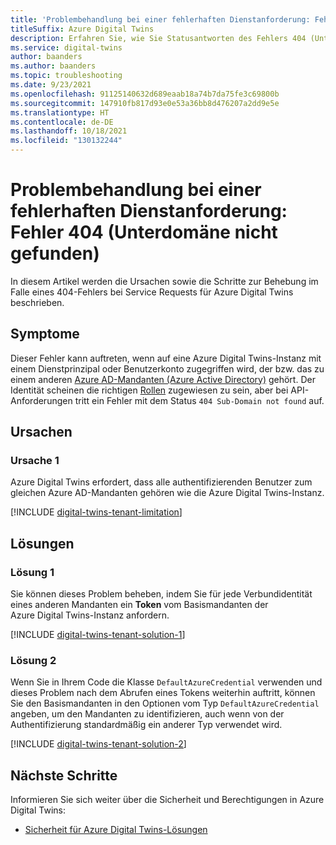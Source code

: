 ```yaml
---
title: 'Problembehandlung bei einer fehlerhaften Dienstanforderung: Fehler 404 (Unterdomäne nicht gefunden)'
titleSuffix: Azure Digital Twins
description: Erfahren Sie, wie Sie Statusantworten des Fehlers 404 (Unterdomäne nicht gefunden) aus Azure Digital Twins diagnostizieren und beheben.
ms.service: digital-twins
author: baanders
ms.author: baanders
ms.topic: troubleshooting
ms.date: 9/23/2021
ms.openlocfilehash: 91125140632d689eaab18a74b7da75fe3c69800b
ms.sourcegitcommit: 147910fb817d93e0e53a36bb8d476207a2dd9e5e
ms.translationtype: HT
ms.contentlocale: de-DE
ms.lasthandoff: 10/18/2021
ms.locfileid: "130132244"
---
```

# <a name="troubleshooting-failed-service-request-error-404-sub-domain-not-found"></a>Problembehandlung bei einer fehlerhaften Dienstanforderung: Fehler 404 (Unterdomäne nicht gefunden)

In diesem Artikel werden die Ursachen sowie die Schritte zur Behebung im Falle eines 404-Fehlers bei Service Requests für Azure Digital Twins beschrieben. 

## <a name="symptoms"></a>Symptome

Dieser Fehler kann auftreten, wenn auf eine Azure Digital Twins-Instanz mit einem Dienstprinzipal oder Benutzerkonto zugegriffen wird, der bzw. das zu einem anderen [Azure AD-Mandanten (Azure Active Directory)](../active-directory/develop/quickstart-create-new-tenant.md) gehört. Der Identität scheinen die richtigen [Rollen](concepts-security.md) zugewiesen zu sein, aber bei API-Anforderungen tritt ein Fehler mit dem Status `404 Sub-Domain not found` auf.

## <a name="causes"></a>Ursachen

### <a name="cause-1"></a>Ursache 1

Azure Digital Twins erfordert, dass alle authentifizierenden Benutzer zum gleichen Azure AD-Mandanten gehören wie die Azure Digital Twins-Instanz.

[!INCLUDE [digital-twins-tenant-limitation](../../includes/digital-twins-tenant-limitation.md)]

## <a name="solutions"></a>Lösungen

### <a name="solution-1"></a>Lösung 1

Sie können dieses Problem beheben, indem Sie für jede Verbundidentität eines anderen Mandanten ein **Token** vom Basismandanten der Azure Digital Twins-Instanz anfordern. 

[!INCLUDE [digital-twins-tenant-solution-1](../../includes/digital-twins-tenant-solution-1.md)]

### <a name="solution-2"></a>Lösung 2

Wenn Sie in Ihrem Code die Klasse `DefaultAzureCredential` verwenden und dieses Problem nach dem Abrufen eines Tokens weiterhin auftritt, können Sie den Basismandanten in den Optionen vom Typ `DefaultAzureCredential` angeben, um den Mandanten zu identifizieren, auch wenn von der Authentifizierung standardmäßig ein anderer Typ verwendet wird.

[!INCLUDE [digital-twins-tenant-solution-2](../../includes/digital-twins-tenant-solution-2.md)]

## <a name="next-steps"></a>Nächste Schritte

Informieren Sie sich weiter über die Sicherheit und Berechtigungen in Azure Digital Twins:
* [Sicherheit für Azure Digital Twins-Lösungen](concepts-security.md)
